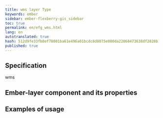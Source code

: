 ```yaml
--- 
title: wms layer Type 
keywords: ember 
sidebar: ember-flexberry-gis_sidebar 
toc: true 
permalink: en/efg_wms.html 
lang: en 
autotranslated: true 
hash: 512d9fe33fb8ef78001ba61e496a01bcdc8d8075e080da22068473638df2828b 
published: true 
--- 
```


## Specification 

wms 

## Ember-layer component and its properties 

## Examples of usage 



